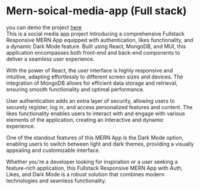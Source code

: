 # Mern-soical-media-app (Full stack)
you can demo the project [here](https://mern-social-media2.vercel.app/)
<br>
This is a social media app project
Introducing a comprehensive Fullstack Responsive MERN App equipped with authentication, likes functionality, and a dynamic Dark Mode feature. Built using React, MongoDB, and MUI, this application encompasses both front-end and back-end components to deliver a seamless user experience.

With the power of React, the user interface is highly responsive and intuitive, adapting effortlessly to different screen sizes and devices. The integration of MongoDB allows for efficient data storage and retrieval, ensuring smooth functionality and optimal performance.

User authentication adds an extra layer of security, allowing users to securely register, log in, and access personalized features and content. The likes functionality enables users to interact with and engage with various elements of the application, creating an interactive and dynamic experience.

One of the standout features of this MERN App is the Dark Mode option, enabling users to switch between light and dark themes, providing a visually appealing and customizable interface.

Whether you're a developer looking for inspiration or a user seeking a feature-rich application, this Fullstack Responsive MERN App with Auth, Likes, and Dark Mode is a robust solution that combines modern technologies and seamless functionality.
